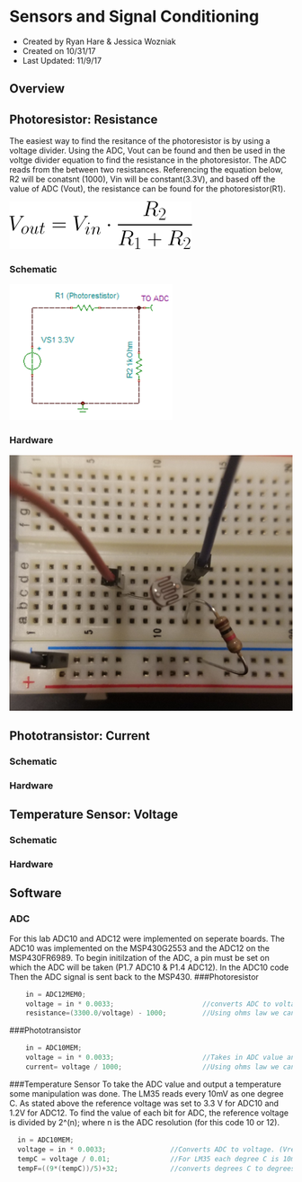 # Sensors and Signal Conditioning
* Created by Ryan Hare & Jessica Wozniak
* Created on 10/31/17
* Last Updated: 11/9/17

## Overview 

## Photoresistor: Resistance
The easiest way to find the resitance of the photoresistor is by using a voltage divider. Using the ADC, Vout can be found and then be used in the voltge divider equation to find the resistance in the photoresistor. The ADC reads from the between two resistances. Referencing the equation below, R2 will be conatsnt (1000), Vin will be constant(3.3V), and based off the value of ADC (Vout), the resistance can be found for the photoresistor(R1). 


![Alt Text](https://github.com/RU09342/lab-5-sensing-the-world-around-you-sensor-squad/blob/master/Photos/Voltage%20Divider.png)

### Schematic 


![Alt Text](https://github.com/RU09342/lab-5-sensing-the-world-around-you-sensor-squad/blob/master/Photos/Photoresistor.PNG)
### Hardware


![Alt Text](https://github.com/RU09342/lab-5-sensing-the-world-around-you-sensor-squad/blob/master/Photos/photoresistor.jpg) 

## Phototransistor: Current 
### Schematic 
### Hardware

## Temperature Sensor: Voltage
### Schematic 
### Hardware

## Software

### ADC
For this lab ADC10 and ADC12 were implemented on seperate boards. The ADC10 was implemented on the MSP430G2553 and the ADC12 on the MSP430FR6989. To begin initilzation of the ADC, a pin must be set on which the ADC will be taken (P1.7 ADC10 & P1.4 ADC12). In the ADC10 code Then the ADC signal is sent back to the MSP430. 
###Photoresistor
```C
    in = ADC12MEM0;
    voltage = in * 0.0033;                      //converts ADC to voltage
    resistance=(3300.0/voltage) - 1000;         //Using ohms law we can find resistance
```
###Phototransistor
```C
    in = ADC10MEM;
    voltage = in * 0.0033;                      //Takes in ADC value and converts it to voltage
    current= voltage / 1000;                    //Using ohms law we can find current
```
###Temperature Sensor
To take the ADC value and output a temperature some manipulation was done. The LM35 reads every 10mV as one degree C. As stated above the reference voltage was set to 3.3 V for ADC10 and 1.2V for ADC12. To find the value of each bit for ADC, the reference voltage is divided by 2^(n); where n is the ADC resolution (for this code 10 or 12). 
```C
  in = ADC10MEM;
  voltage = in * 0.0033;                //Converts ADC to voltage. (Vref/2^10) = 0.0033 * ADC = voltage
  tempC = voltage / 0.01;               //For LM35 each degree C is 10mv (0.01V)
  tempF=((9*(tempC))/5)+32;             //converts degrees C to degrees F
```


